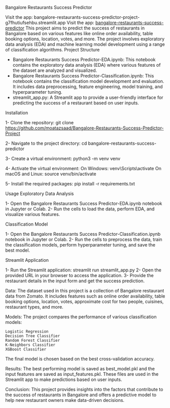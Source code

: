 Bangalore Restaurants Success Predictor

Visit the app: bangalore-restaurants-success-predictor-project-g7fhutiufsehbu.streamlit.app
Visit the app: [bangalore-restaurants-success-predictor](bangalore-restaurants-success-predictor-project-g7fhutiufsehbu.streamlit.app)
This project aims to predict the success of restaurants in Bangalore based on various features like online order availability, table booking options, location, votes, and more. The project involves exploratory data analysis (EDA) and machine learning model development using a range of classification algorithms.
Project Structure

- Bangalore Restaurants Success Predictor-EDA.ipynb: This notebook contains the exploratory data analysis (EDA) where various features of the dataset are analyzed and visualized.
- Bangalore Restaurants Success Predictor-Classification.ipynb: This notebook contains the classification model development and evaluation. It includes data preprocessing, feature engineering, model training, and hyperparameter tuning.
- streamlit_app.py: A Streamlit app to provide a user-friendly interface for predicting the success of a restaurant based on user inputs.

Installation

1- Clone the repository:
git clone https://github.com/moatazsaad/Bangalore-Restaurants-Success-Predictor-Project

2- Navigate to the project directory:
cd bangalore-restaurants-success-predictor

3- Create a virtual environment:
python3 -m venv venv

4- Activate the virtual environment:
On Windows:
    venv\Scripts\activate
On macOS and Linux:
    source venv/bin/activate
    
5- Install the required packages:
    pip install -r requirements.txt

Usage
Exploratory Data Analysis

1- Open the Bangalore Restaurants Success Predictor-EDA.ipynb notebook in Jupyter or Colab.
2- Run the cells to load the data, perform EDA, and visualize various features.

Classification Model

1- Open the Bangalore Restaurants Success Predictor-Classification.ipynb notebook in Jupyter or Colab.
2- Run the cells to preprocess the data, train the classification models, perform hyperparameter tuning, and save the best model.

Streamlit Application

1- Run the Streamlit application:
    streamlit run streamlit_app.py
2- Open the provided URL in your browser to access the application.
3- Provide the restaurant details in the input form and get the success prediction.

Data:
The dataset used in this project is a collection of Bangalore restaurant data from Zomato. It includes features such as online order availability, table booking options, location, votes, approximate cost for two people, cuisines, restaurant types, and more.

Models:
The project compares the performance of various classification models:

    Logistic Regression
    Decision Tree Classifier
    Random Forest Classifier
    K-Neighbors Classifier
    XGBoost Classifier

The final model is chosen based on the best cross-validation accuracy.

Results:
The best performing model is saved as best_model.pkl and the input features are saved as input_features.pkl. These files are used in the Streamlit app to make predictions based on user inputs.

Conclusion:
This project provides insights into the factors that contribute to the success of restaurants in Bangalore and offers a predictive model to help new restaurant owners make data-driven decisions.
